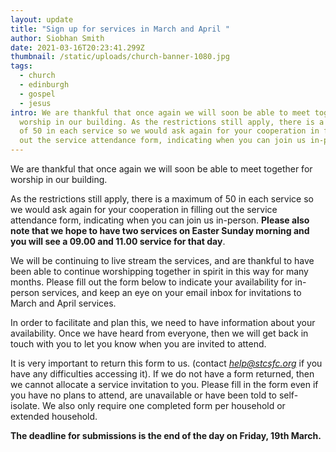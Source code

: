 ```yaml
---
layout: update
title: "Sign up for services in March and April "
author: Siobhan Smith
date: 2021-03-16T20:23:41.299Z
thumbnail: /static/uploads/church-banner-1080.jpg
tags:
  - church
  - edinburgh
  - gospel
  - jesus
intro: We are thankful that once again we will soon be able to meet together for
  worship in our building. As the restrictions still apply, there is a maximum
  of 50 in each service so we would ask again for your cooperation in filling
  out the service attendance form, indicating when you can join us in-person.
---
```

We are thankful that once again we will soon be able to meet together for worship in our building.

As the restrictions still apply, there is a maximum of 50 in each service so we would ask again for your cooperation in filling out the service attendance form, indicating when you can join us in-person. **Please also note that we hope to have two services on Easter Sunday morning and you will see a 09.00 and 11.00 service for that day**.

We will be continuing to live stream the services, and are thankful to have been able to continue worshipping together in spirit in this way for many months. Please fill out the form below to indicate your availability for in-person services, and keep an eye on your email inbox for invitations to March and April services.

In order to facilitate and plan this, we need to have information about your availability. Once we have heard from everyone, then we will get back in touch with you to let you know when you are invited to attend.

It is very important to return this form to us. (contact *[help@stcsfc.org](mailto:help@stcsfc.org)* if you have any difficulties accessing it). If we do not have a form returned, then we cannot allocate a service invitation to you. Please fill in the form even if you have no plans to attend, are unavailable or have been told to self-isolate. We also only require one completed form per household or extended household.

**The deadline for submissions is the end of the day on Friday, 19th March.**